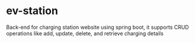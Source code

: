 # ev-station
Back-end for charging station website using spring boot, it supports CRUD operations like add, update, delete, and retrieve charging details
